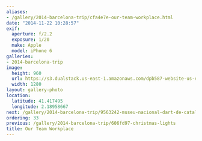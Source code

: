 ```yaml
---
aliases:
- /gallery/2014-barcelona-trip/cfa4e7e-our-team-workplace.html
date: "2014-11-22 10:28:57"
exif:
  aperture: f/2.2
  exposure: 1/20
  make: Apple
  model: iPhone 6
galleries:
- 2014-barcelona-trip
image:
  height: 960
  url: https://s3.dualstack.us-east-1.amazonaws.com/dpb587-website-us-east-1/asset/gallery/2014-barcelona-trip/cfa4e7e-our-team-workplace~1280.jpg
  width: 1280
layout: gallery-photo
location:
  latitude: 41.417495
  longitude: 2.18958667
next: /gallery/2014-barcelona-trip/9563242-museu-nacional-dart-de-catalunya
ordering: 33
previous: /gallery/2014-barcelona-trip/606fd97-christmas-lights
title: Our Team Workplace
---
```

